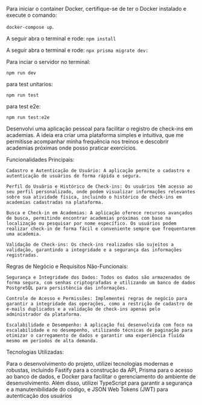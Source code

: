 Para iniciar o container Docker, certifique-se de ter o Docker instalado e execute o comando:

`docker-compose up`.

A seguir abra o terminal  e rode:
`npm install`


A seguir abra o terminal e rode:
`npx prisma migrate dev:`


Para inciar o servidor no terminal:

`npm run dev`


para test unitarios:

`npm run test`



para test e2e:

`npm run test:e2e`




Desenvolvi uma aplicação pessoal para facilitar o registro de check-ins em academias. A ideia era criar uma plataforma simples e intuitiva, que me permitisse acompanhar minha frequência nos treinos e descobrir academias próximas onde posso praticar exercícios.

Funcionalidades Principais:

    Cadastro e Autenticação de Usuário: A aplicação permite o cadastro e autenticação de usuários de forma rápida e segura.

    Perfil do Usuário e Histórico de Check-ins: Os usuários têm acesso ao seu perfil personalizado, onde podem visualizar informações relevantes sobre sua atividade física, incluindo o histórico de check-ins em academias cadastradas na plataforma.

    Busca e Check-in em Academias: A aplicação oferece recursos avançados de busca, permitindo encontrar academias próximas com base na localização ou pesquisar por nome específico. Os usuários podem realizar check-in de forma fácil e conveniente sempre que frequentarem uma academia.

    Validação de Check-ins: Os check-ins realizados são sujeitos a validação, garantindo a integridade e a segurança das informações registradas.

Regras de Negócio e Requisitos Não-Funcionais:

    Segurança e Integridade dos Dados: Todos os dados são armazenados de forma segura, com senhas criptografadas e utilizando um banco de dados PostgreSQL para persistência das informações.

    Controle de Acesso e Permissões: Implementei regras de negócio para garantir a integridade das operações, como a restrição de cadastro de e-mails duplicados e a validação de check-ins apenas pelo administrador da plataforma.

    Escalabilidade e Desempenho: A aplicação foi desenvolvida com foco na escalabilidade e no desempenho, utilizando técnicas de paginação para otimizar o carregamento de dados e garantir uma experiência fluida mesmo em períodos de alta demanda.

Tecnologias Utilizadas:

Para o desenvolvimento do projeto, utilizei tecnologias modernas e robustas, incluindo Fastify para a construção da API, Prisma para o acesso ao banco de dados, e Docker para facilitar o gerenciamento do ambiente de desenvolvimento. Além disso, utilizei TypeScript para garantir a segurança e a manutenibilidade do código, e JSON Web Tokens (JWT) para autenticação dos usuários




